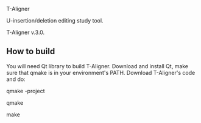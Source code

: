 T-Aligner

U-insertion/deletion editing study tool.

T-Aligner v.3.0.


How to build
------------

You will need Qt library to build T-Aligner.
Download and install Qt, make sure that qmake
is in your environment's PATH.
Download T-Aligner's code and do:

qmake -project

qmake

make
